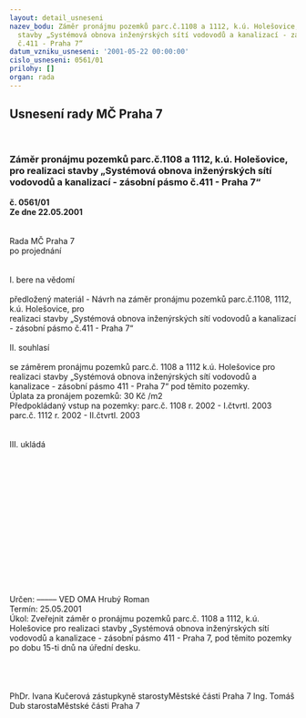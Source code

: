 ```yaml
---
layout: detail_usneseni
nazev_bodu: Záměr pronájmu pozemků parc.č.1108 a 1112, k.ú. Holešovice, pro realizaci
  stavby „Systémová obnova inženýrských sítí vodovodů a kanalizací - zásobní pásmo
  č.411 - Praha 7“
datum_vzniku_usneseni: '2001-05-22 00:00:00'
cislo_usneseni: 0561/01
prilohy: []
organ: rada
---
```

<div id="ucUsn_pList" class="usn">
	<span><h2>Usnesení rady MČ Praha 7 </h2>
<br></span><div class="standBody">
<span><h3>Záměr pronájmu pozemků parc.č.1108 a 1112, k.ú. Holešovice, pro realizaci stavby „Systémová obnova inženýrských sítí vodovodů a kanalizací - zásobní pásmo č.411 - Praha 7“</h3></span><div class="center">
		<strong>č. 0561/01</strong><br>
	</div>
<div class="center">
		<strong>Ze dne 22.05.2001</strong><br><br>
	</div>
<br>Rada MČ Praha 7<br>po projednání<br><br><br>I.	bere na vědomí<br><br> předložený materiál - Návrh na záměr pronájmu pozemků parc.č.1108, 1112,  k.ú. Holešovice, pro<br>realizaci stavby „Systémová obnova inženýrských sítí vodovodů a kanalizací - zásobní pásmo č.411 - Praha 7“<br><br>II.  souhlasí <br><br>se záměrem pronájmu pozemků  parc.č. 1108 a 1112  k.ú. Holešovice pro realizaci stavby „Systémová obnova inženýrských sítí vodovodů a kanalizace - zásobní pásmo 411 - Praha 7“ pod těmito pozemky.<br>Úplata za pronájem pozemků: 30 Kč /m2<br>Předpokládaný vstup na pozemky:  parc.č. 1108   r. 2002 - I.čtvrtl. 2003<br>                                                       parc.č. 1112   r. 2002 - II.čtvrtl. 2003<br> <br><br>III.	ukládá <br><br><br><br> <br><br><br><br><br><br><br><br><br><br><br><br>Určen:	–––––	VED OMA Hrubý Roman<br>Termín: 25.05.2001<br>Úkol:	Zveřejnit záměr o pronájmu pozemků parc.č. 1108 a 1112, k.ú. Holešovice pro realizaci stavby „Systémová obnova inženýrských sítí vodovodů a kanalizace - zásobní pásmo 411 - Praha 7, pod těmito pozemky po dobu 15-ti dnů na úřední desku.  <br> <br>   <br><br> 	<br>PhDr. Ivana Kučerová zástupkyně starostyMěstské části Praha 7	Ing. Tomáš Dub starostaMěstské části Praha 7<br>	<br><br>
</div>
</div>